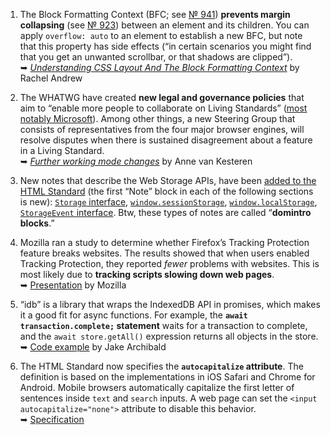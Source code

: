 1. The Block Formatting Context (BFC; see [№ 941](https://webplatform.news/issues/2017-08-08#block-formatting-context)) **prevents margin collapsing** (see [№ 923](https://webplatform.news/issues/2017-07-05#collapsing-margins)) between an element and its children. You can apply `overflow: auto` to an element to establish a new BFC, but note that this property has side effects (“in certain scenarios you might find that you get an unwanted scrollbar, or that shadows are clipped”).  
➥ *[Understanding CSS Layout And The Block Formatting Context](https://www.smashingmagazine.com/2017/12/understanding-css-layout-block-formatting-context/)* by Rachel Andrew

1. The WHATWG have created **new legal and governance policies** that aim to “enable more people to collaborate on Living Standards” ([most notably Microsoft](https://twitter.com/jacobrossi/status/940259873161228288)). Among other things, a new Steering Group that consists of representatives from the four major browser engines, will resolve disputes when there is sustained disagreement about a feature in a Living Standard.  
➥ *[Further working mode changes](https://blog.whatwg.org/working-mode-changes)* by Anne van Kesteren

1. New notes that describe the Web Storage APIs, have been [added to the HTML Standard](https://github.com/whatwg/html/commit/a39012210e708fcc3a7109284301e7f040c6fd32) (the first “Note” block in each of the following sections is new): [`Storage` interface](https://html.spec.whatwg.org/multipage/webstorage.html#the-storage-interface), [`window.sessionStorage`](https://html.spec.whatwg.org/multipage/webstorage.html#the-sessionstorage-attribute), [`window.localStorage`](https://html.spec.whatwg.org/multipage/webstorage.html#the-localstorage-attribute), [`StorageEvent` interface](https://html.spec.whatwg.org/multipage/webstorage.html#the-storageevent-interface). Btw, these types of notes are called “**domintro blocks**.”  

1. Mozilla ran a study to determine whether Firefox’s Tracking Protection feature breaks websites. The results showed that when users enabled Tracking Protection, they reported *fewer* problems with websites. This is most likely due to **tracking scripts slowing down web pages**.  
➥ [Presentation](https://twitter.com/gcpascutto/status/941044925415788550) by Mozilla

1. “idb” is a library that wraps the IndexedDB API in promises, which makes it a good fit for async functions. For example, the **`await transaction.complete;` statement** waits for a transaction to complete, and the `await store.getAll()` expression returns all objects in the store.  
➥ [Code example](https://twitter.com/jaffathecake/status/941678946147594240) by Jake Archibald

1. The HTML Standard now specifies the **`autocapitalize` attribute**. The definition is based on the implementations in iOS Safari and Chrome for Android. Mobile browsers automatically capitalize the first letter of sentences inside `text` and `search` inputs. A web page can set the `<input autocapitalize="none">` attribute to disable this behavior.   
➥ [Specification](https://html.spec.whatwg.org/multipage/interaction.html#autocapitalization)

